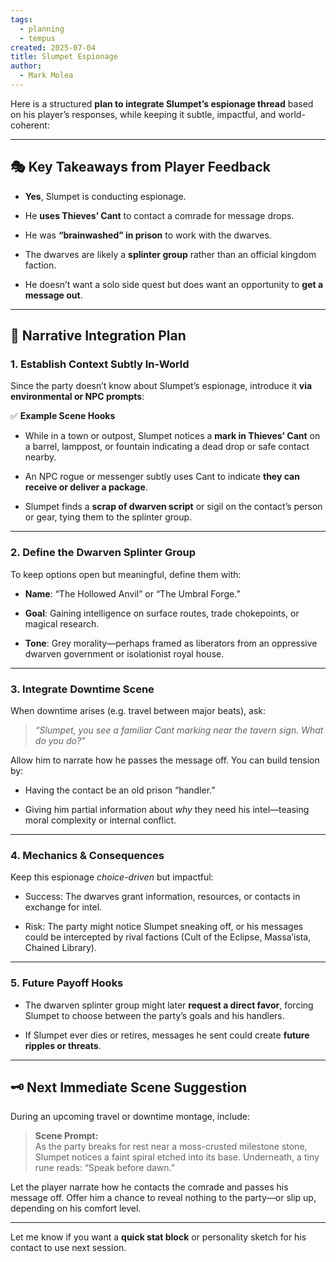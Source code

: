 ```yaml
---
tags:
  - planning
  - tempus
created: 2025-07-04
title: Slumpet Espionage
author:
  - Mark Molea
---
```



Here is a structured **plan to integrate Slumpet’s espionage thread** based on his player’s responses, while keeping it subtle, impactful, and world-coherent:

---

## 🎭 **Key Takeaways from Player Feedback**

- **Yes**, Slumpet is conducting espionage.
    
- He **uses Thieves’ Cant** to contact a comrade for message drops.
    
- He was **“brainwashed” in prison** to work with the dwarves.
    
- The dwarves are likely a **splinter group** rather than an official kingdom faction.
    
- He doesn’t want a solo side quest but does want an opportunity to **get a message out**.
    

---

## 🔧 **Narrative Integration Plan**

### **1. Establish Context Subtly In-World**

Since the party doesn’t know about Slumpet’s espionage, introduce it **via environmental or NPC prompts**:

✅ **Example Scene Hooks**

- While in a town or outpost, Slumpet notices a **mark in Thieves’ Cant** on a barrel, lamppost, or fountain indicating a dead drop or safe contact nearby.
    
- An NPC rogue or messenger subtly uses Cant to indicate **they can receive or deliver a package**.
    
- Slumpet finds a **scrap of dwarven script** or sigil on the contact’s person or gear, tying them to the splinter group.
    

---

### **2. Define the Dwarven Splinter Group**

To keep options open but meaningful, define them with:

- **Name**: “The Hollowed Anvil” or “The Umbral Forge.”
    
- **Goal**: Gaining intelligence on surface routes, trade chokepoints, or magical research.
    
- **Tone**: Grey morality—perhaps framed as liberators from an oppressive dwarven government or isolationist royal house.
    

---

### **3. Integrate Downtime Scene**

When downtime arises (e.g. travel between major beats), ask:

> _“Slumpet, you see a familiar Cant marking near the tavern sign. What do you do?”_

Allow him to narrate how he passes the message off. You can build tension by:

- Having the contact be an old prison “handler.”
    
- Giving him partial information about _why_ they need his intel—teasing moral complexity or internal conflict.
    

---

### **4. Mechanics & Consequences**

Keep this espionage _choice-driven_ but impactful:

- Success: The dwarves grant information, resources, or contacts in exchange for intel.
    
- Risk: The party might notice Slumpet sneaking off, or his messages could be intercepted by rival factions (Cult of the Eclipse, Massa’ista, Chained Library).
    

---

### **5. Future Payoff Hooks**

- The dwarven splinter group might later **request a direct favor**, forcing Slumpet to choose between the party’s goals and his handlers.
    
- If Slumpet ever dies or retires, messages he sent could create **future ripples or threats**.
    

---

## 🗝️ **Next Immediate Scene Suggestion**

During an upcoming travel or downtime montage, include:

> **Scene Prompt:**  
> As the party breaks for rest near a moss-crusted milestone stone, Slumpet notices a faint spiral etched into its base. Underneath, a tiny rune reads: “Speak before dawn.”

Let the player narrate how he contacts the comrade and passes his message off. Offer him a chance to reveal nothing to the party—or slip up, depending on his comfort level.

---

Let me know if you want a **quick stat block** or personality sketch for his contact to use next session.